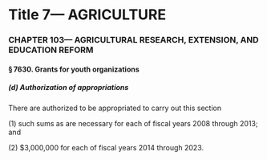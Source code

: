 
# Title 7— AGRICULTURE
### CHAPTER 103— AGRICULTURAL RESEARCH, EXTENSION, AND EDUCATION REFORM
#### § 7630. Grants for youth organizations
##### (d) Authorization of appropriations

There are authorized to be appropriated to carry out this section

(1) such sums as are necessary for each of fiscal years 2008 through 2013; and

(2) $3,000,000 for each of fiscal years 2014 through 2023.
